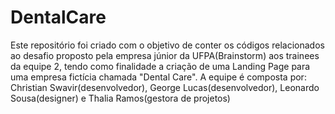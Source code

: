 # DentalCare
Este repositório foi criado com o objetivo de conter os códigos relacionados ao desafio proposto pela empresa júnior da UFPA(Brainstorm) aos trainees da equipe 2, tendo como finalidade a criação de uma Landing Page para uma empresa fictícia chamada "Dental Care". A equipe é composta por: Christian Swavir(desenvolvedor), George Lucas(desenvolvedor), Leonardo Sousa(designer) e Thalia Ramos(gestora de projetos)
